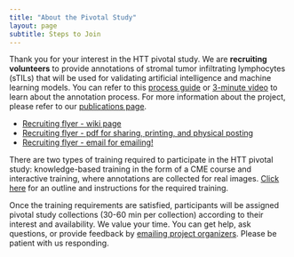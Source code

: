 ```yaml
---
title: "About the Pivotal Study"
layout: page
subtitle: Steps to Join
---
```


Thank you for your interest in the HTT pivotal study. We are **recruiting volunteers** to provide annotations of stromal tumor infiltrating lymphocytes (sTILs) that will be used for validating artificial intelligence and machine learning models. You can refer to this [process guide](training-2023/pdfs/caMicro-ProcessGuide-20230821.pdf) or [3-minute video](https://vimeo.com/843982034) to learn about the annotation process. For more information about the project, please refer to our [publications page](/publications.md).

- [Recruiting flyer - wiki page](./process-guides/recruitReadersFlyer.md)
- [Recruiting flyer - pdf for sharing, printing, and physical posting](./pivotal-study/pdfs-images/recruitReadersFlyer-2023.pdf)
- [Recruiting flyer - email for emailing!](./pivotal-study/pdfs-images/recruitReadersFlyer-2023.msg)

There are two types of training required to participate in the HTT pivotal study: knowledge-based training in the form of a CME course and interactive training, where annotations are collected for real images. [Click here](/training-2023.md) for an outline and instructions for the required training.


Once the training requirements are satisfied, participants will be assigned pivotal study collections (30-60 min per collection) according to their interest and availability. We value your time. You can get help, ask questions, or provide feedback by [emailing project organizers](/team.md). Please be patient with us responding.


